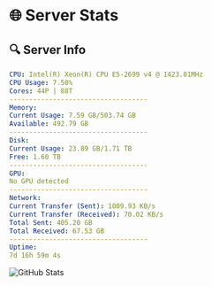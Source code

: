 # 🌐 Server Stats
## 🔍 Server Info
```yaml
CPU: Intel(R) Xeon(R) CPU E5-2699 v4 @ 1423.01MHz
CPU Usage: 7.50%
Cores: 44P | 88T
-----------------------------------
Memory:
Current Usage: 7.59 GB/503.74 GB
Available: 492.79 GB
-----------------------------------
Disk:
Current Usage: 23.89 GB/1.71 TB
Free: 1.60 TB
-----------------------------------
GPU:
No GPU detected
-----------------------------------
Network:
Current Transfer (Sent): 1009.93 KB/s
Current Transfer (Received): 70.02 KB/s
Total Sent: 405.20 GB
Total Received: 67.53 GB
-----------------------------------
Uptime:
7d 16h 59m 4s
```
![GitHub Stats](https://img.shields.io/badge/Updated-2025-04-27_10:07:52-blue)